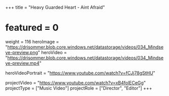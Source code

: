 +++
title = "Heavy Guarded Heart - Aint Afraid"
# featured = 0
weight = 116
heroImage = "https://drisommer.blob.core.windows.net/datastorage/videos/034_Mindseye-preview.png"
heroVideo = "https://drisommer.blob.core.windows.net/datastorage/videos/034_Mindseye-preview.mp4"

heroVideoPortrait = "https://www.youtube.com/watch?v=fCJj78gStHU"


projectVideo = "https://www.youtube.com/watch?v=xB4folECeGg"
projectType = ["Music Video"]
projectRole = ["Director", "Editor"]
+++
